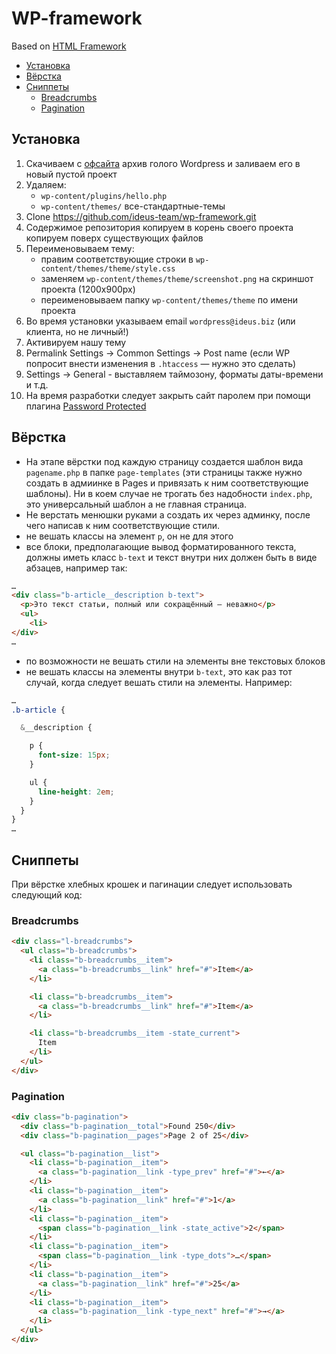# WP-framework
Based on [HTML Framework](https://github.com/ideus-team/html-framework)

* [Установка](#Установка)
* [Вёрстка](#Вёрстка)
* [Сниппеты](#Сниппеты)
  * [Breadcrumbs](#breadcrumbs)
  * [Pagination](#pagination)

## Установка
1. Скачиваем с [офсайта](https://wordpress.org/download/) архив голого Wordpress и заливаем его в новый пустой проект
2. Удаляем:
   * `wp-content/plugins/hello.php`
   * `wp-content/themes/` все-стандартные-темы
3. Clone https://github.com/ideus-team/wp-framework.git
4. Содержимое репозитория копируем в корень своего проекта копируем поверх существующих файлов
5. Переименовываем тему:
   * правим соответствующие строки в `wp-content/themes/theme/style.css`
   * заменяем `wp-content/themes/theme/screenshot.png` на скриншот проекта (1200х900px)
   * переименовываем папку `wp-content/themes/theme` по имени проекта
6. Во время установки указываем email `wordpress@ideus.biz` (или клиента, но не личный!)
7. Активируем нашу тему
8. Permalink Settings → Common Settings → Post name (если WP попросит внести изменения в `.htaccess` — нужно это сделать)
9. Settings → General - выставляем таймозону, форматы даты-времени и т.д.
10. На время разработки следует закрыть сайт паролем при помощи плагина [Password Protected](https://wordpress.org/plugins/password-protected/)

## Вёрстка
* На этапе вёрстки под каждую страницу создается шаблон вида `pagename.php` в папке `page-templates` (эти страницы также нужно создать в адмиинке в Pages и привязать к ним соответствующие шаблоны). Ни в коем случае не трогать без надобности `index.php`, это универсальный шаблон а не главная страница.
* Не верстать менюшки руками а создать их через админку, после чего написав к ним соответствующие стили.
* не вешать классы на элемент `p`, он не для этого
* все блоки, предполагающие вывод форматированного текста, должны иметь класс `b-text` и текст внутри них должен быть в виде абзацев, например так:
```html
…
<div class="b-article__description b-text">
  <p>Это текст статьи, полный или сокращённый — неважно</p>
  <ul>
    <li>
</div>
…
```
* по возможности не вешать стили на элементы вне текстовых блоков
* не вешать классы на элементы внутри `b-text`, это как раз тот случай, когда следует вешать стили на элементы. Например:
```scss
…
.b-article {

  &__description {

    p {
      font-size: 15px;
    }

    ul {
      line-height: 2em;
    }
  }
}
…
```

## Сниппеты
При вёрстке хлебных крошек и пагинации следует использовать следующий код:

### Breadcrumbs
```html
<div class="l-breadcrumbs">
  <ul class="b-breadcrumbs">
    <li class="b-breadcrumbs__item">
      <a class="b-breadcrumbs__link" href="#">Item</a>
    </li>

    <li class="b-breadcrumbs__item">
      <a class="b-breadcrumbs__link" href="#">Item</a>
    </li>

    <li class="b-breadcrumbs__item -state_current">
      Item
    </li>
  </ul>
</div>
```
### Pagination
```html
<div class="b-pagination">
  <div class="b-pagination__total">Found 250</div>
  <div class="b-pagination__pages">Page 2 of 25</div>

  <ul class="b-pagination__list">
    <li class="b-pagination__item">
      <a class="b-pagination__link -type_prev" href="#">←</a>
    </li>
    <li class="b-pagination__item">
      <a class="b-pagination__link" href="#">1</a>
    </li>
    <li class="b-pagination__item">
      <span class="b-pagination__link -state_active">2</span>
    </li>
    <li class="b-pagination__item">
      <span class="b-pagination__link -type_dots">…</span>
    </li>
    <li class="b-pagination__item">
      <a class="b-pagination__link" href="#">25</a>
    </li>
    <li class="b-pagination__item">
      <a class="b-pagination__link -type_next" href="#">→</a>
    </li>
  </ul>
</div>
```
